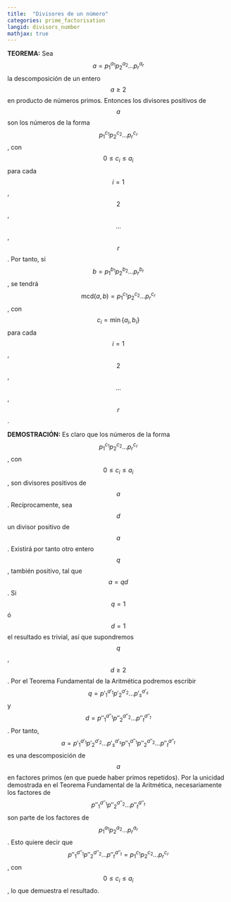 ```yaml
---
title:  "Divisores de un número"
categories: prime_factorisation
langid: divisors_number
mathjax: true
---
```


<b>TEOREMA:</b> Sea $$a=p_1^{a_1}p_2^{a_2}\dots p_r^{a_r}$$ la descomposición de un entero $$a\ge2$$ en producto de números primos. Entonces los divisores positivos de $$a$$ son los números de la forma $$p_1^{c_1}p_2^{c_2}\dots p_r^{c_r}$$, con $$0\le c_i\le a_i$$ para cada $$i=1$$, $$2$$, $$\dots$$, $$r$$. Por tanto, si $$b=p_1^{b_1}p_2^{b_2}\dots p_r^{b_r}$$, se tendrá $$\text{mcd}(a,b)=p_1^{c_1}p_2^{c_2}\dots p_r^{c_r}$$, con $$ c_i=\min\{a_i,b_i\}$$ para cada $$i=1$$, $$2$$, $$\dots$$, $$r$$.

<b>DEMOSTRACIÓN:</b>  Es claro que los números de la forma $$p_1^{c_1}p_2^{c_2}\dots p_r^{c_r}$$, con $$0\le c_i\le a_i$$, son divisores positivos de $$a$$. Recíprocamente, sea $$d$$ un divisor positivo de $$a$$. Existirá por tanto otro entero $$q$$, también positivo, tal que $$a=qd$$. Si $$q=1$$ ó $$d=1$$ el resultado es trivial, así que supondremos $$q$$, $$d\ge2$$. Por el Teorema Fundamental de la Aritmética podremos escribir $$q={p'_1}^{a'_1}{p'_2}^{a'_2}\dots{p'_s}^{a'_s}$$ y $$d={p''_1}^{a''_1}{p''_2}^{a''_2}\dots{p''_t}^{a''_t}$$. Por tanto, $$a={p'_1}^{a'_1}{p'_2}^{a'_2}\dots{p'_s}^{a'_s} {p''_1}^{a''_1}{p''_2}^{a''_2}\dots{p''_t}^{a''_t}$$ es una descomposición de $$a$$ en factores primos (en que puede haber primos repetidos). Por la unicidad demostrada en el Teorema Fundamental de la Aritmética, necesariamente los factores de $${p''_1}^{a''_1}{p''_2}^{a''_2}\dots{p''_t}^{a''_t}$$ son parte de los factores de $$p_1^{a_1}p_2^{a_2}\dots p_r^{a_r}$$. Esto quiere decir que $${p''_1}^{a''_1}{p''_2}^{a''_2}\dots{p''_t}^{a''_t}=p_1^{c_1}p_2^{c_2}\dots p_r^{c_r}$$, con $$0\le c_i\le a_i$$, lo que demuestra el resultado.